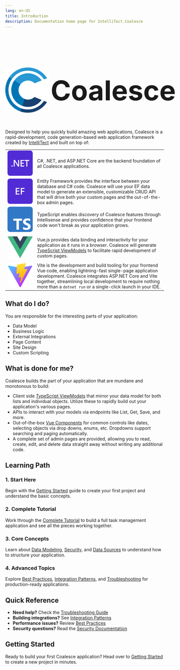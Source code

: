 ```yaml
---
lang: en-US
title: Introduction
description: Documentation home page for IntelliTect.Coalesce
---
```


<style>
.ext-logo {
  min-width: 80px;
  max-width: 80px;
  border-radius: 8px;
}
.hero-logo-horiz {
  font-size: calc(20px + max(35px, min(7vw, 70px))) !important; 
  white-space: nowrap; 
  text-align: center; 
  margin-bottom: .4em;
  color: var(--logo-text-color);
}
.hero-logo-horiz img {
  height: 3ex; 
  display: inline-block; 
  vertical-align: middle; 
  padding-bottom: 0.35ex; 
  margin-right: -0.3ex;
}
</style>

<h1 class="hero-logo-horiz">
  <img src=/coalesce-icon-color.svg> Coalesce
</h1>

Designed to help you quickly build amazing web applications, Coalesce is a rapid-development, code generation-based web application framework created by [IntelliTect](https://intellitect.com) and built on top of:

<table>
<tr>
  <td>
    <a href="https://learn.microsoft.com/en-us/aspnet/core/introduction-to-aspnet-core"><img class=ext-logo src=/net-logo.svg></a>
  </td>
  <td>C#, .NET, and ASP.NET Core are the backend foundation of all Coalesce applications.</td>
</tr>
<tr>
  <td><a href="https://learn.microsoft.com/en-us/ef/core/"><img class=ext-logo src=/ef-logo.svg></a></td>
  <td>Entity Framework provides the interface between your database and C# code. Coalesce will use your EF data model to generate an extensible, customizable CRUD API that will drive both your custom pages and the out-of-the-box admin pages.</td>
</tr>
<tr>
  <td><a href="https://www.typescriptlang.org/"><img class=ext-logo src=/ts-logo-512.svg></a></td>
  <td>TypeScript enables discovery of Coalesce features through Intellisense and provides confidence that your frontend code won't break as your application grows.</td>
</tr>
<tr>
  <td><a href="https://vuejs.org/"><img class=ext-logo src=/vue-logo.svg></a></td>
  <td>Vue.js provides data binding and interactivity for your application as it runs in a browser. Coalesce will generate <a href="./stacks/vue/layers/viewmodels.html">TypeScript ViewModels</a> to facilitate rapid development of custom pages. </td>
</tr>
<tr>
  <td><a href="https://vitejs.dev/"><img class=ext-logo src=/vite-logo.svg></a></td>
  <td>Vite is the development and build tooling for your frontend Vue code, enabling lightning-fast single-page application development. Coalesce integrates ASP.NET Core and Vite together, streamlining local development to require nothing more than a <code>dotnet run</code> or a single-click launch in your IDE.</td>
</tr>
</table>

## What do I do?

You are responsible for the interesting parts of your application:

- Data Model
- Business Logic
- External Integrations
- Page Content
- Site Design
- Custom Scripting

## What is done for me?

Coalesce builds the part of your application that are mundane and
monotonous to build:

- Client side [TypeScript ViewModels](/stacks/vue/layers/viewmodels.md) that mirror your data model for both lists and individual objects. Utilize these to rapidly build out your application's various pages.
- APIs to interact with your models via endpoints like List, Get, Save, and more.
- Out-of-the-box [Vue Components](/stacks/vue/coalesce-vue-vuetify/overview.md) for common controls like dates, selecting objects via drop downs, enums, etc. Dropdowns support searching and paging automatically.
- A complete set of admin pages are provided, allowing you to read, create, edit, and delete data straight away without writing any additional code.

## Learning Path

### 1. **Start Here** 
Begin with the [Getting Started](/stacks/vue/getting-started.md) guide to create your first project and understand the basic concepts.

### 2. **Complete Tutorial**  
Work through the [Complete Tutorial](/topics/complete-tutorial.md) to build a full task management application and see all the pieces working together.

### 3. **Core Concepts**
Learn about [Data Modeling](/modeling/model-types/crud.md), [Security](/topics/security.md), and [Data Sources](/modeling/model-components/data-sources.md) to understand how to structure your application.

### 4. **Advanced Topics**
Explore [Best Practices](/topics/best-practices.md), [Integration Patterns](/topics/integration-patterns.md), and [Troubleshooting](/topics/troubleshooting.md) for production-ready applications.

## Quick Reference

- **Need help?** Check the [Troubleshooting Guide](/topics/troubleshooting.md)
- **Building integrations?** See [Integration Patterns](/topics/integration-patterns.md)  
- **Performance issues?** Review [Best Practices](/topics/best-practices.md)
- **Security questions?** Read the [Security Documentation](/topics/security.md)

## Getting Started

Ready to build your first Coalesce application? Head over to [Getting Started](/stacks/vue/getting-started.md) to create a new project in minutes.
